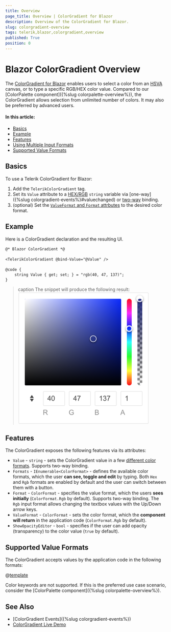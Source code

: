 ```yaml
---
title: Overview
page_title: Overview | ColorGradient for Blazor
description: Overview of the ColorGradient for Blazor.
slug: colorgradient-overview
tags: telerik,blazor,colorgradient,overview
published: True
position: 0
---
```


# Blazor ColorGradient Overview

The <a href = "https://www.telerik.com/blazor-ui/colorgradient" target="_blank">ColorGradient for Blazor</a> enables users to select a color from an [HSVA](https://en.wikipedia.org/wiki/HSL_and_HSV) canvas, or to type a specific RGB/HEX color value. Compared to our [ColorPalette component]({%slug colorpalette-overview%}), the ColorGradient allows selection from unlimited number of colors. It may also be preferred by advanced users.

#### In this article:
   * [Basics](#basics)
   * [Example](#example)
   * [Features](#features)
   * [Using Multiple Input Formats](#using-multiple-input-formats)
   * [Supported Value Formats](#supported-value-formats)

## Basics

To use a Telerik ColorGradient for Blazor:

1. Add the `TelerikColorGradient` tag.
1. Set its `Value` attribute to a [HEX/RGB](#supported-value-formats) `string` variable via [one-way]({%slug colorgradient-events%}#valuechanged) or [two-way](#example) binding.
1. (optional) Set the [`ValueFormat` and `Format` attrbutes](#features) to the desired color format.

## Example

Here is a ColorGradient declaration and the resulting UI.

````CSHTML
@* Blazor ColorGradient *@

<TelerikColorGradient @bind-Value="@Value" />

@code {
    string Value { get; set; } = "rgb(40, 47, 137)";
}
````

>caption The snippet will produce the following result:
![ColorGradient component](images/colorgradient-overview.png)

## Features

The ColorGradient exposes the following features via its attributes:

* `Value` - `string` - sets the ColorGradient value in a few [different color formats](#supported-value-formats). Supports two-way binding.
* `Formats` - `IEnumerable<ColorFormat>` - defines the available color formats, which the user **can see, toggle and edit** by typing. Both `Hex` and `Rgb` formats are enabled by default and the user can switch between them with a button.
* `Format` - `ColorFormat` - specifies the value format, which the users **sees initially** (`ColorFormat.Rgb` by default). Supports two-way binding. The `Rgb` input format allows changing the textbox values with the Up/Down arrow keys.
* `ValueFormat` - `ColorFormat` - sets the color format, which the **component will return** in the application code (`ColorFormat.Rgb` by default).
* `ShowOpacityEditor` - `bool` - specifies if the user can add opacity (transparency) to the color value (`true` by default).

## Supported Value Formats

The ColorGradient accepts values by the application code in the following formats:

@[template](/_contentTemplates/common/coloreditors.md#value-formats)

Color keywords are not supported. If this is the preferred use case scenario, consider the [ColorPalette component]({%slug colorpalette-overview%}).

## See Also

* [ColorGradient Events]({%slug colorgradient-events%})
* [ColorGradient Live Demo](https://demos.telerik.com/blazor-ui/colorgradient/overview)
